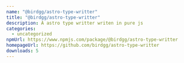 ```yaml
---
name: "@birdgg/astro-type-writter"
title: "@birdgg/astro-type-writter"
description: A astro type writter writen in pure js
categories:
  - uncategorized
npmUrl: https://www.npmjs.com/package/@birdgg/astro-type-writter
homepageUrl: https://github.com/birdgg/astro-type-writter
downloads: 5
---
```

